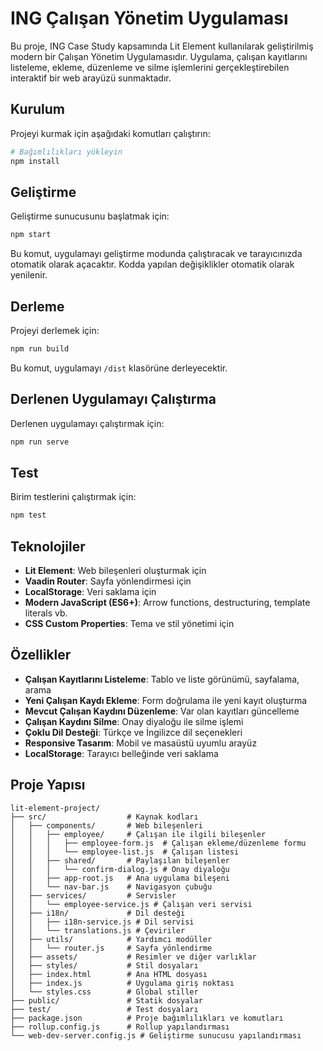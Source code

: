 # ING Çalışan Yönetim Uygulaması

Bu proje, ING Case Study kapsamında Lit Element kullanılarak geliştirilmiş modern bir Çalışan Yönetim Uygulamasıdır. Uygulama, çalışan kayıtlarını listeleme, ekleme, düzenleme ve silme işlemlerini gerçekleştirebilen interaktif bir web arayüzü sunmaktadır.

## Kurulum

Projeyi kurmak için aşağıdaki komutları çalıştırın:

```bash
# Bağımlılıkları yükleyin
npm install
```

## Geliştirme

Geliştirme sunucusunu başlatmak için:

```bash
npm start
```

Bu komut, uygulamayı geliştirme modunda çalıştıracak ve tarayıcınızda otomatik olarak açacaktır. Kodda yapılan değişiklikler otomatik olarak yenilenir.

## Derleme

Projeyi derlemek için:

```bash
npm run build
```

Bu komut, uygulamayı `/dist` klasörüne derleyecektir.

## Derlenen Uygulamayı Çalıştırma

Derlenen uygulamayı çalıştırmak için:

```bash
npm run serve
```

## Test

Birim testlerini çalıştırmak için:

```bash
npm test
```

## Teknolojiler

- **Lit Element**: Web bileşenleri oluşturmak için
- **Vaadin Router**: Sayfa yönlendirmesi için
- **LocalStorage**: Veri saklama için
- **Modern JavaScript (ES6+)**: Arrow functions, destructuring, template literals vb.
- **CSS Custom Properties**: Tema ve stil yönetimi için

## Özellikler

- **Çalışan Kayıtlarını Listeleme**: Tablo ve liste görünümü, sayfalama, arama
- **Yeni Çalışan Kaydı Ekleme**: Form doğrulama ile yeni kayıt oluşturma
- **Mevcut Çalışan Kaydını Düzenleme**: Var olan kayıtları güncelleme
- **Çalışan Kaydını Silme**: Onay diyaloğu ile silme işlemi
- **Çoklu Dil Desteği**: Türkçe ve İngilizce dil seçenekleri
- **Responsive Tasarım**: Mobil ve masaüstü uyumlu arayüz
- **LocalStorage**: Tarayıcı belleğinde veri saklama

## Proje Yapısı

```
lit-element-project/
├── src/                  # Kaynak kodları
│   ├── components/       # Web bileşenleri
│   │   ├── employee/     # Çalışan ile ilgili bileşenler
│   │   │   ├── employee-form.js  # Çalışan ekleme/düzenleme formu
│   │   │   └── employee-list.js  # Çalışan listesi
│   │   ├── shared/       # Paylaşılan bileşenler
│   │   │   └── confirm-dialog.js # Onay diyaloğu
│   │   ├── app-root.js   # Ana uygulama bileşeni
│   │   └── nav-bar.js    # Navigasyon çubuğu
│   ├── services/         # Servisler
│   │   └── employee-service.js # Çalışan veri servisi
│   ├── i18n/             # Dil desteği
│   │   ├── i18n-service.js # Dil servisi
│   │   └── translations.js # Çeviriler
│   ├── utils/            # Yardımcı modüller
│   │   └── router.js     # Sayfa yönlendirme
│   ├── assets/           # Resimler ve diğer varlıklar
│   ├── styles/           # Stil dosyaları
│   ├── index.html        # Ana HTML dosyası
│   ├── index.js          # Uygulama giriş noktası
│   └── styles.css        # Global stiller
├── public/               # Statik dosyalar
├── test/                 # Test dosyaları
├── package.json          # Proje bağımlılıkları ve komutları
├── rollup.config.js      # Rollup yapılandırması
└── web-dev-server.config.js # Geliştirme sunucusu yapılandırması
```
